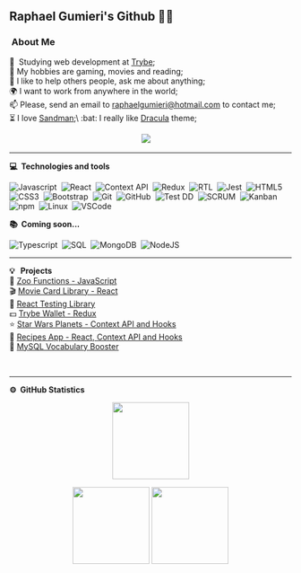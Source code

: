 ## Raphael Gumieri's Github :man_technologist:

### &nbsp;About Me

:rocket: &nbsp;Studying web development at [Trybe](https://www.betrybe.com/);\
🤔 My hobbies are gaming, movies and reading;\
💬 I like to help others people, ask me about anything;\
🌍 I want to work from anywhere in the world;\
📫 Please, send an email to raphaelgumieri@hotmail.com to contact me;\
:hourglass_flowing_sand:	I love [Sandman](https://en.wikipedia.org/wiki/The_Sandman_(comic_book));\
:bat: I really like [Dracula](https://draculatheme.com/) theme;




<p align="center">
  <a href="https://www.linkedin.com/in/raphaelgumieri/"><img src="https://img.shields.io/badge/linkedin-%230077B5.svg?&style=for-the-badge&logo=linkedin&logoColor=white" /></a>&nbsp;&nbsp;&nbsp;&nbsp;
</p>

<hr/>


<b> :computer: &nbsp;Technologies and tools</b>
  <br/>


![Javascript](https://img.shields.io/badge/-Javascript-yellow?style=flat=square&logo=javascript&logoColor=white)&nbsp;
![React](https://img.shields.io/badge/-React-61DAFB?style=flat=square&logo=react&logoColor=black)&nbsp;
![Context API](https://img.shields.io/badge/-Context%20API-61DAFB?style=flat=square&logo=react&logoColor=black)&nbsp;
![Redux](https://img.shields.io/badge/-Redux-764ABC?style=flat=square&logo=redux&logoColor=white)&nbsp;
![RTL](https://img.shields.io/badge/-RTL-61DAFB?style=flat=square&logo=react&logoColor=black)&nbsp;
![Jest](https://img.shields.io/badge/-Jest-C21325?style=flat=square&logo=jest&logoColor=white)&nbsp;
![HTML5](https://img.shields.io/badge/-HTML5-E34F26?style=flat=square&logo=html5&logoColor=white)&nbsp;
![CSS3](https://img.shields.io/badge/-CSS3-1572B6?style=flat=square&logo=css3&logoColor=white)&nbsp;
![Bootstrap](https://img.shields.io/badge/-Bootstrap-7952B3?style=flat=square&logo=bootstrap&logoColor=white)&nbsp;
![Git](https://img.shields.io/badge/-Git-F05032?style=flat=square&logo=git&logoColor=white)&nbsp;
![GitHub](https://img.shields.io/badge/-GitHub-181717?style=flat=square&logo=github&logoColor=white)&nbsp;
![Test DD](https://img.shields.io/badge/-Test%20DD-orange?style=flat=square)&nbsp;
![SCRUM](https://img.shields.io/badge/-SCRUM-blue?style=flat=square)&nbsp;
![Kanban](https://img.shields.io/badge/-Kanban-grey?style=flat=square)&nbsp;
![npm](https://img.shields.io/badge/-npm-CB3837?style=flat=square&logo=npm&logoColor=white)&nbsp;
![Linux](https://img.shields.io/badge/-Linux-FCC624?style=flat=square&logo=linux&logoColor=black)&nbsp;
![VSCode](https://img.shields.io/badge/-VSCode-007ACC?style=flat=square&logo=visual-studio-code&logoColor=white)&nbsp;
<!-- ![]()&nbsp; -->

<b> :books: &nbsp;Coming soon...</b>
<br/>

![Typescript](https://img.shields.io/badge/-TypeScript-3178C6?style=flat=square&logo=typescript&logoColor=white)&nbsp;
![SQL](https://img.shields.io/badge/-SQL-4479A1?style=flat=square&logo=mysql&logoColor=white)&nbsp;
![MongoDB](https://img.shields.io/badge/-MongoDB-47A248?style=flat=square&logo=mongodb&logoColor=white)&nbsp;
![NodeJS](https://img.shields.io/badge/-Node.Js-339933?style=flat=square&logo=node-dot-js&logoColor=white)&nbsp;
<!-- ![]()&nbsp; -->

<hr/>

<b> :bulb: &nbsp; Projects</b>\
:lion: [Zoo Functions - JavaScript](https://github.com/tryber/sd-010-b-project-zoo-functions/tree/raphael-gumieri-project-zoo-functions)\
:clapper: [Movie Card Library - React](https://github.com/tryber/sd-010-b-project-movie-card-library-crud/pull/60)\
:test_tube: [React Testing Library](https://github.com/tryber/sd-010-b-project-react-testing-library/pull/21)\
:dollar: [Trybe Wallet - Redux](https://github.com/tryber/sd-010-b-project-trybewallet/pull/61)\
:star: [Star Wars Planets - Context API and Hooks](https://github.com/tryber/sd-010-b-project-starwars-planets-search/pull/50)\
:meat_on_bone: [Recipes App - React, Context API and Hooks](https://github.com/tryber/sd-010-b-project-recipes-app/tree/main-group-21-css-1)\
:floppy_disk: [MySQL Vocabulary Booster](https://github.com/tryber/sd-010-b-mysql-vocabulary-booster/pull/41)







  <br/>
 <hr/>

<b>:gear: &nbsp;GitHub Statistics</b>
<br/>
  <p align="center">
      <img height="137px" src="https://github-readme-streak-stats.herokuapp.com/?user=raphaelgumieri&hide_border=true&theme=dracula" />
  </p>
  <p align="center">
      <img height="137px" src="https://github-readme-stats.vercel.app/api?username=raphaelgumieri&hide_title=true&hide_border=true&show_icons=true&include_all_commits=true&count_private=true&line_height=21&theme=dracula" /> <img height="137px" src="https://github-readme-stats.vercel.app/api/top-langs/?username=vanellijoao&hide=html&hide_title=true&hide_border=true&layout=compact&langs_count=8&theme=dracula" />
  </p>

